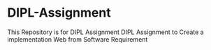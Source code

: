 # DIPL-Assignment
This Repository is for DIPL Assignment
DIPL Assignment to Create a implementation Web from Software Requirement
